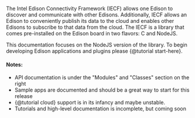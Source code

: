 The Intel Edison Connectivity Framework (IECF) allows one Edison to discover and communicate with other Edisons.
Additionally, IECF allows an Edison to conveniently publish its data to the cloud and enables other Edisons to
subscribe to that data from the cloud. The IECF is a library that comes pre-installed on the Edison board in
two flavors: C and NodeJS.

This documentation focuses on the NodeJS version of the library. To begin developing Edison applications and plugins
 please {@tutorial start-here}.

 #### Notes:

* API documentation is under the "Modules" and "Classes" section on the right
* Sample apps are documented and should be a great way to start for this release
* {@tutorial cloud} support is in its infancy and maybe unstable.
* Tutorials and high-level documentation is incomplete, but coming soon
